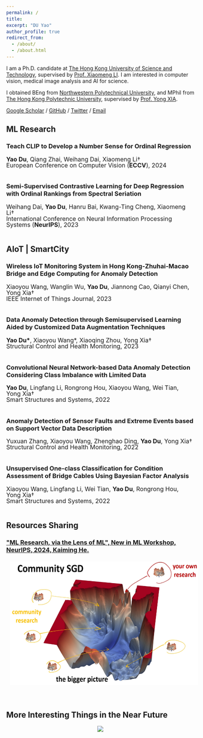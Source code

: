 ```yaml
---
permalink: /
title: 
excerpt: "DU Yao"
author_profile: true
redirect_from: 
  - /about/
  - /about.html
---
```


I am a Ph.D. candidate at [The Hong Kong University of Science and Technology](https://hkust.edu.hk/), supervised by [Prof. Xiaomeng LI](https://xmengli.github.io/). I am interested in computer vision, medical image analysis and AI for science.

I obtained BEng from [Northwestern Polytechnical University](https://en.nwpu.edu.cn/), and MPhil from [The Hong Kong Polytechnic University](https://www.polyu.edu.hk/), supervised by [Prof. Yong XIA](https://www.polyu.edu.hk/cee/~ceyxia/).

[Google Scholar](https://scholar.google.com.hk/citations?user=8krbrWsAAAAJ&hl=zh-CN) / [GitHub](https://github.com/duyao-art) / [Twitter](https://twitter.com/yao53513502) / [Email](mailto:ydubf@connect.ust.hk)


ML Research
-----

### Teach CLIP to Develop a Number Sense for Ordinal Regression
<p style="line-height:1.0">
<font size="3">
<strong>Yao Du</strong>, Qiang Zhai, Weihang Dai, Xiaomeng Li†<br />
European Conference on Computer Vision  (<strong>ECCV</strong>), 2024<br />
<br />
</font>
</p>

### Semi-Supervised Contrastive Learning for Deep Regression with Ordinal Rankings from Spectral Seriation
<p style="line-height:1.0">
<font size="3">
Weihang Dai, <strong>Yao Du</strong>, Hanru Bai, Kwang-Ting Cheng, Xiaomeng Li†<br />
International Conference on Neural Information Processing Systems (<strong>NeurIPS</strong>), 2023<br />
<br />
</font>
</p>




AIoT | SmartCity
-----

### Wireless IoT Monitoring System in Hong Kong-Zhuhai-Macao Bridge and Edge Computing for Anomaly Detection
<p style="line-height:1.0">
<font size="3">
Xiaoyou Wang, Wanglin Wu, <strong>Yao Du</strong>, Jiannong Cao, Qianyi Chen, Yong Xia†<br />
IEEE Internet of Things Journal, 2023<br />
<br />
</font>
</p>

### Data Anomaly Detection through Semisupervised Learning Aided by Customized Data Augmentation Techniques
<p style="line-height:1.0">
<font size="3">
<strong>Yao Du*</strong>, Xiaoyou Wang*, Xiaoqing Zhou, Yong Xia†<br />
Structural Control and Health Monitoring, 2023<br />
<br />
</font>
</p>

### Convolutional Neural Network-based Data Anomaly Detection Considering Class Imbalance with Limited Data
<p style="line-height:1.0">
<font size="3">
<strong>Yao Du</strong>, Lingfang Li, Rongrong Hou, Xiaoyou Wang, Wei Tian, Yong Xia†<br />
Smart Structures and Systems, 2022<br />
<br />
</font>
</p>

### Anomaly Detection of Sensor Faults and Extreme Events based on Support Vector Data Description
<p style="line-height:1.0">
<font size="3">
Yuxuan Zhang, Xiaoyou Wang, Zhenghao Ding, <strong>Yao Du</strong>, Yong Xia†<br />
Structural Control and Health Monitoring, 2022<br />
<br />
</font>
</p>

### Unsupervised One-class Classification for Condition Assessment of Bridge Cables Using Bayesian Factor Analysis
<p style="line-height:1.0">
<font size="3">
Xiaoyou Wang, Lingfang Li, Wei Tian, <strong>Yao Du</strong>, Rongrong Hou, Yong Xia†<br />
Smart Structures and Systems, 2022<br />
<br />
</font>
</p>

Resources Sharing
-----

### ["ML Research, via the Lens of ML", New in ML Workshop, NeurIPS, 2024, Kaiming He.](https://people.csail.mit.edu/kaiming/neurips2024workshop/neurips2024_newinml_kaiming.pdf)
<img style="float:center; margin:5px 10px" src="../images/researchSGD.png" width="600" height="330">
<p style="line-height:1.0">
<font size="3">
<br />
</font>
</p>

More Interesting Things in the Near Future
-----


<div align="center"> <a href='https://mapmyvisitors.com/web/1bvj8'  title='Visit tracker'><img src='https://mapmyvisitors.com/map.png?cl=d8d5e0&w=350&t=tt&d=XEcyH9e1QZFMco1HsD_izASEyJSFdpOMrQKw8pEyEhk&co=2288d1&ct=190303'/></a>

